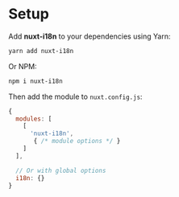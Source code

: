 # Setup

Add **nuxt-i18n** to your dependencies using Yarn:

```bash
yarn add nuxt-i18n
```

Or NPM:

```bash
npm i nuxt-i18n
```

Then add the module to `nuxt.config.js`:

```js
{
  modules: [
    [
      'nuxt-i18n',
       { /* module options */ }
    ]
  ],

  // Or with global options
  i18n: {}
}
```



